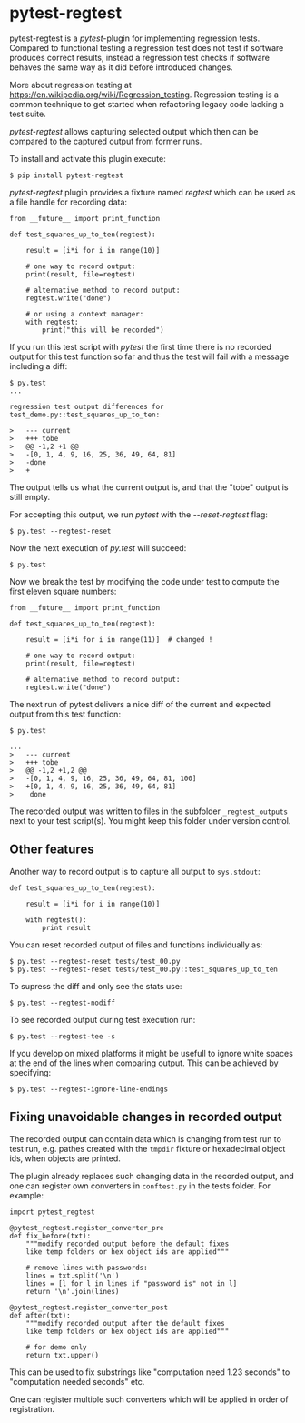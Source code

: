 pytest-regtest
==============

pytest-regtest is a *pytest*-plugin for implementing regression tests.
Compared to functional testing a regression test does not test if
software produces correct results, instead a regression test checks if
software behaves the same way as it did before introduced changes.

More about regression testing at
<https://en.wikipedia.org/wiki/Regression_testing>. Regression testing
is a common technique to get started when refactoring legacy code
lacking a test suite.

*pytest-regtest* allows capturing selected output which then can be
compared to the captured output from former runs.

To install and activate this plugin execute:

    $ pip install pytest-regtest

*pytest-regtest* plugin provides a fixture named *regtest* which can be
used as a file handle for recording data:

    from __future__ import print_function

    def test_squares_up_to_ten(regtest):

        result = [i*i for i in range(10)]

        # one way to record output:
        print(result, file=regtest)

        # alternative method to record output:
        regtest.write("done")

        # or using a context manager:
        with regtest:
            print("this will be recorded")

If you run this test script with *pytest* the first time there is no
recorded output for this test function so far and thus the test will
fail with a message including a diff:

    $ py.test
    ...

    regression test output differences for test_demo.py::test_squares_up_to_ten:

    >   --- current
    >   +++ tobe
    >   @@ -1,2 +1 @@
    >   -[0, 1, 4, 9, 16, 25, 36, 49, 64, 81]
    >   -done
    >   +

The output tells us what the current output is, and that the "tobe" output
is still empty.

For accepting this output, we run *pytest* with the *--reset-regtest*
flag:

    $ py.test --regtest-reset

Now the next execution of *py.test* will succeed:

    $ py.test

Now we break the test by modifying the code under test to compute the first
eleven square numbers:

    from __future__ import print_function

    def test_squares_up_to_ten(regtest):

        result = [i*i for i in range(11)]  # changed !

        # one way to record output:
        print(result, file=regtest)

        # alternative method to record output:
        regtest.write("done")

The next run of pytest delivers a nice diff of the current and expected output
from this test function:

    $ py.test

    ...
    >   --- current
    >   +++ tobe
    >   @@ -1,2 +1,2 @@
    >   -[0, 1, 4, 9, 16, 25, 36, 49, 64, 81, 100]
    >   +[0, 1, 4, 9, 16, 25, 36, 49, 64, 81]
    >    done


The recorded output was written to files in the subfolder
`_regtest_outputs` next to your test script(s). You might keep this
folder under version control.


Other features
--------------

Another way to record output is to capture all output to `sys.stdout`:

    def test_squares_up_to_ten(regtest):

        result = [i*i for i in range(10)]

        with regtest():
            print result

You can reset recorded output of files and functions individually as:

    $ py.test --regtest-reset tests/test_00.py
    $ py.test --regtest-reset tests/test_00.py::test_squares_up_to_ten

To supress the diff and only see the stats use:

    $ py.test --regtest-nodiff

To see recorded output during test execution run:

    $ py.test --regtest-tee -s

If you develop on mixed platforms it might be usefull to ignore white
spaces at the end of the lines when comparing output. This can be
achieved by specifying:

    $ py.test --regtest-ignore-line-endings


Fixing unavoidable changes in recorded  output
----------------------------------------------

The recorded output can contain data which is changing from test run to test
run, e.g. pathes created with the `tmpdir` fixture or hexadecimal object ids,
when objects are printed.

The plugin already replaces such changing data in the recorded output,
and one can register own converters in `conftest.py` in the tests
folder. For example:

    import pytest_regtest

    @pytest_regtest.register_converter_pre
    def fix_before(txt):
        """modify recorded output before the default fixes
        like temp folders or hex object ids are applied"""

        # remove lines with passwords:
        lines = txt.split('\n')
        lines = [l for l in lines if "password is" not in l]
        return '\n'.join(lines)

    @pytest_regtest.register_converter_post
    def after(txt):
        """modify recorded output after the default fixes
        like temp folders or hex object ids are applied"""

        # for demo only
        return txt.upper()

This can be used to fix substrings like "computation need 1.23 seconds"
to "computation needed <TIME> seconds" etc.

One can register multiple such converters which will be applied in
order of registration.
